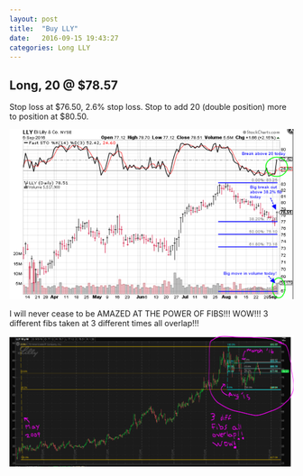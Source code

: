 ```yaml
---
layout: post
title:  "Buy LLY"
date:   2016-09-15 19:43:27
categories: Long LLY
---
```

## Long, 20 @ $78.57 
Stop loss at $76.50, 2.6% stop loss.  Stop to add 20 (double position) more to position at $80.50. 

![Pic](/images/LLY1.png)

I will never cease to be AMAZED AT THE POWER OF FIBS!!!  WOW!!!  3 different fibs taken at 3 different times all overlap!!!

![Pic](/images/LLY2.png)
